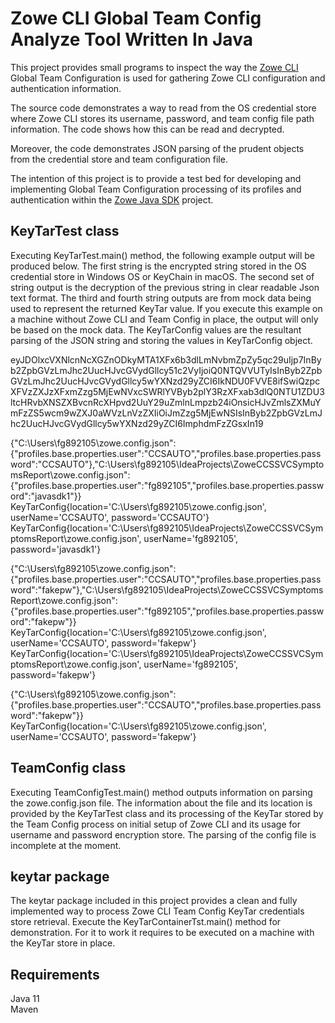 # Zowe CLI Global Team Config Analyze Tool Written In Java
  
This project provides small programs to inspect the way the [Zowe CLI](https://github.com/zowe/zowe-cli]) Global Team Configuration is used for gathering Zowe CLI configuration and authentication information.  

The source code demonstrates a way to read from the OS credential store where Zowe CLI stores its username, password, and team config file path information. The code shows how this can be read and decrypted.  
  
Moreover, the code demonstrates JSON parsing of the prudent objects from the credential store and team configuration file.  

The intention of this project is to provide a test bed for developing and implementing Global Team Configuration processing of its profiles and authentication within the [Zowe Java SDK](https://github.com/zowe/zowe-client-java-sdk) project.
  
## KeyTarTest class

Executing KeyTarTest.main() method, the following example output will be produced below. The first string is the encrypted string stored in the OS credential store in Windows OS or KeyChain in macOS. The second set of string output is the decryption of the previous string in clear readable Json text format. The third and fourth string outputs are from mock data being used to represent the returned KeyTar value. If you execute this example on a machine without Zowe CLI and Team Config in place, the output will only be based on the mock data. The KeyTarConfig values are the resultant parsing of the JSON string and storing the values in KeyTarConfig object.   

eyJDOlxcVXNlcnNcXGZnODkyMTA1XFx6b3dlLmNvbmZpZy5qc29uIjp7InByb2ZpbGVzLmJhc2UucHJvcGVydGllcy51c2VyIjoiQ0NTQVVUTyIsInByb2ZpbGVzLmJhc2UucHJvcGVydGllcy5wYXNzd29yZCI6IkNDU0FVVE8ifSwiQzpcXFVzZXJzXFxmZzg5MjEwNVxcSWRlYVByb2plY3RzXFxab3dlQ0NTU1ZDU3ltcHRvbXNSZXBvcnRcXHpvd2UuY29uZmlnLmpzb24iOnsicHJvZmlsZXMuYmFzZS5wcm9wZXJ0aWVzLnVzZXIiOiJmZzg5MjEwNSIsInByb2ZpbGVzLmJhc2UucHJvcGVydGllcy5wYXNzd29yZCI6ImphdmFzZGsxIn19

{"C:\\Users\\fg892105\\zowe.config.json":{"profiles.base.properties.user":"CCSAUTO","profiles.base.properties.password":"CCSAUTO"},"C:\\Users\\fg892105\\IdeaProjects\\ZoweCCSSVCSymptomsReport\\zowe.config.json":{"profiles.base.properties.user":"fg892105","profiles.base.properties.password":"javasdk1"}}
KeyTarConfig{location='C:\Users\fg892105\zowe.config.json', userName='CCSAUTO', password='CCSAUTO'}
KeyTarConfig{location='C:\Users\fg892105\IdeaProjects\ZoweCCSSVCSymptomsReport\zowe.config.json', userName='fg892105', password='javasdk1'}

{"C:\\Users\\fg892105\\zowe.config.json":{"profiles.base.properties.user":"CCSAUTO","profiles.base.properties.password":"fakepw"},"C:\\Users\\fg892105\\IdeaProjects\\ZoweCCSSVCSymptomsReport\\zowe.config.json":{"profiles.base.properties.user":"fg892105","profiles.base.properties.password":"fakepw"}}
KeyTarConfig{location='C:\Users\fg892105\zowe.config.json', userName='CCSAUTO', password='fakepw'}
KeyTarConfig{location='C:\Users\fg892105\IdeaProjects\ZoweCCSSVCSymptomsReport\zowe.config.json', userName='fg892105', password='fakepw'}

{"C:\\Users\\fg892105\\zowe.config.json":{"profiles.base.properties.user":"CCSAUTO","profiles.base.properties.password":"fakepw"}}
KeyTarConfig{location='C:\Users\fg892105\zowe.config.json', userName='CCSAUTO', password='fakepw'}
  
## TeamConfig class  
  
Executing TeamConfigTest.main() method outputs information on parsing the zowe.config.json file. The information about the file and its location is provided by the KeyTarTest class and its processing of the KeyTar stored by the Team Config process on initial setup of Zowe CLI and its usage for username and password encryption store. The parsing of the config file is incomplete at the moment.  
  
## keytar package  
  
The keytar package included in this project provides a clean and fully implemented way to process Zowe CLI Team Config KeyTar credentials store retrieval. Execute the KeyTarContainerTst.main() method for demonstration. For it to work it requires to be executed on a machine with the KeyTar store in place.  
    
## Requirements  
  
  Java 11  
  Maven  
   
  
